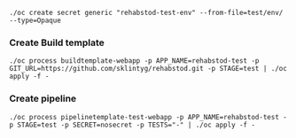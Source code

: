 
    ./oc create secret generic "rehabstod-test-env" --from-file=test/env/ --type=Opaque


### Create Build template

    ./oc process buildtemplate-webapp -p APP_NAME=rehabstod-test -p GIT_URL=https://github.com/sklintyg/rehabstod.git -p STAGE=test | ./oc apply -f -

### Create pipeline
    
    ./oc process pipelinetemplate-test-webapp -p APP_NAME=rehabstod-test -p STAGE=test -p SECRET=nosecret -p TESTS="-" | ./oc apply -f -
